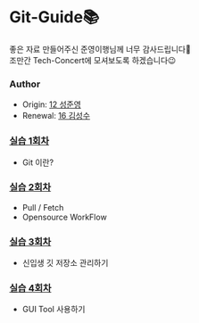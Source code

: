 # Git-Guide📚
좋은 자료 만들어주신 준영이행님께 너무 감사드립니다🙏  
조만간 Tech-Concert에 모셔보도록 하겠습니다😉  

### Author
- Origin: [12 성준영](https://github.com/sungjunyoung)  
- Renewal: [16 김성수](https://github.com/korkeep)  
### [실습 1회차](https://github.com/TG-WinG/Git-Guide/tree/master/git-guide/Step1)
- Git 이란?
### [실습 2회차](https://github.com/TG-WinG/Git-Guide/tree/master/git-guide/Step2)
- Pull / Fetch
- Opensource WorkFlow
### [실습 3회차](https://github.com/TG-WinG/Git-Guide/tree/master/git-guide/Step3)
- 신입생 깃 저장소 관리하기
### [실습 4회차](https://github.com/TG-WinG/Git-Guide/tree/master/git-guide/Step4)
- GUI Tool 사용하기